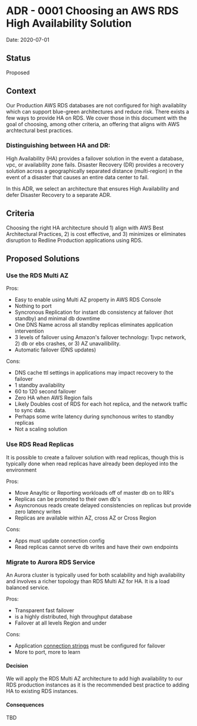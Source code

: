 # ADR - 0001 Choosing an AWS RDS High Availability Solution

Date: 2020-07-01

## Status

Proposed

## Context
Our Production AWS RDS databases are not configured for high availablity which can support blue-green architectures and reduce risk. There exists a few ways to provide HA on RDS. We cover those in this document with the goal of choosing, among other criteria, an offering that aligns with AWS archtectural best practices. 

### Distinguishing between HA and DR:
High Availability (HA) provides a failover solution in the event a database, vpc, or availability zone fails. Disaster Recovery (DR) provides a recovery solution across a geographically separated distance (multi-region) in the event of a disaster that causes an entire data center to fail.

In this ADR, we select an architecture that ensures High Availability and defer Disaster Recovery to a separate ADR.

## Criteria
Choosing the right HA architecture should 1) align with AWS Best Architectural Practices, 2) is cost effective, and 3) minimizes or eliminates disruption to Redline Production applications using RDS.

## Proposed Solutions

### Use the RDS Multi AZ
Pros:  
- Easy to enable using Multi AZ property in AWS RDS Console
- Nothing to port
- Syncronous Replication for instant db consistency at failover (hot standby) and minimal db downtime
- One DNS Name across all standby replicas eliminates application intervention
- 3 levels of failover using Amazon's failover technology: 1)vpc network, 2) db or ebs crashes, or 3) AZ unavailibility.
- Automatic failover (DNS updates)

Cons:  
- DNS cache ttl settings in applications may impact recovery to the failover 
- 1 standby availability
- 60 to 120 second failover
- Zero HA when AWS Region fails
- Likely Doubles cost of RDS for each hot replica, and the network traffic to sync data.
- Perhaps some write latency during synchonous writes to standby replicas
- Not a scaling solution

### Use RDS Read Replicas
It is possible to create a failover solution with read replicas, though this is typically done when read replicas have already been deployed into the environment  

Pros:  
- Move Anayltic or Reporting workloads off of master db on to RR's
- Replicas can be promoted to their own db's
- Asyncronous reads create delayed consistencies on replicas but provide zero latency writes  
- Replicas are available within AZ, cross AZ or Cross Region 

Cons:
- Apps must update connection config
- Read replicas cannot serve db writes and have their own endpoints

### Migrate to Aurora RDS Service
An Aurora cluster is typically used for both scalability and high availability and involves a richer topology than RDS Multi AZ for HA. It is a load balanced service.

Pros:  
- Transparent fast failover  
- is a highly distributed, high throughput database
- Failover at all levels Region and under

Cons:
- Application [connection strings](https://docs.aws.amazon.com/AmazonRDS/latest/AuroraUserGuide/AuroraPostgreSQL.BestPractices.html#AuroraPostgreSQL.BestPractices.FastFailover.Configuring.ConnectionString) must be configured for failover  
- More to port, more to learn

#### Decision
We will apply the RDS Multi AZ architecture to add high availability to our RDS production instances as it is the recommended best practice to adding HA to existing RDS instances.

#### Consequences
TBD
